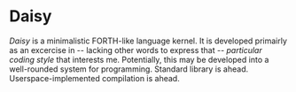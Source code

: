 Daisy
================================================================================

*Daisy* is a minimalistic FORTH-like language kernel. It is developed primairly
as an excercise in -- lacking other words to express that -- *particular coding
style* that interests me. Potentially, this may be developed into a well-rounded
system for programming. Standard library is ahead. Userspace-implemented
compilation is ahead.

